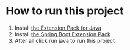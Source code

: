 # How to run this project
1. Install [the Extension Pack for Java](vscode:extension/vscjava.vscode-java-pack) 
2. Install [the Spring Boot Extension Pack](vscode:extension/vmware.vscode-boot-dev-pack)
3. After all click run java to run this project
